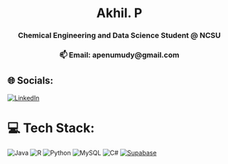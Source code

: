 <h1 align="center">Akhil. P</h1>
<h3 align="center">Chemical Engineering and Data Science Student @ NCSU</h3>
<h3 align="center">📫 Email: apenumudy@gmail.com</h3>



## 🌐 Socials:
[![LinkedIn](https://img.shields.io/badge/LinkedIn-%230077B5.svg?logo=linkedin&logoColor=white)](https://linkedin.com/in/www.linkedin.com/in/akhil-penumudy-8a7a80235) 

# 💻 Tech Stack:
![Java](https://img.shields.io/badge/java-%23ED8B00.svg?style=plastic&logo=openjdk&logoColor=white) ![R](https://img.shields.io/badge/r-%23276DC3.svg?style=plastic&logo=r&logoColor=white) ![Python](https://img.shields.io/badge/python-3670A0?style=plastic&logo=python&logoColor=ffdd54) ![MySQL](https://img.shields.io/badge/mysql-4479A1.svg?style=plastic&logo=mysql&logoColor=white) ![C#](https://img.shields.io/badge/c%23-%23239120.svg?style=plastic&logo=csharp&logoColor=white) 
[![Supabase](https://img.shields.io/badge/Supabase-3FCF8E?style=plastic&logo=supabase&logoColor=fff)](#) 


